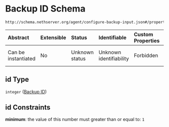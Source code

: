 # Backup ID Schema

```txt
http://schema.nethserver.org/agent/configure-backup-input.json#/properties/id
```



| Abstract            | Extensible | Status         | Identifiable            | Custom Properties | Additional Properties | Access Restrictions | Defined In                                                                                |
| :------------------ | :--------- | :------------- | :---------------------- | :---------------- | :-------------------- | :------------------ | :---------------------------------------------------------------------------------------- |
| Can be instantiated | No         | Unknown status | Unknown identifiability | Forbidden         | Allowed               | none                | [configure-backup-input.json\*](agent/configure-backup-input.json "open original schema") |

## id Type

`integer` ([Backup ID](configure-backup-input-properties-backup-id.md))

## id Constraints

**minimum**: the value of this number must greater than or equal to: `1`
